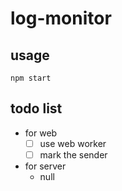 # log-monitor

## usage

`npm start`

## todo list

- for web
    - [ ] use web worker
    - [ ] mark the sender

- for server
    - null